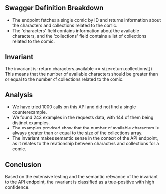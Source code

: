 ## Swagger Definition Breakdown
- The endpoint fetches a single comic by ID and returns information about the characters and collections related to the comic.
- The 'characters' field contains information about the available characters, and the 'collections' field contains a list of collections related to the comic.

## Invariant
The invariant is: return.characters.available >= size(return.collections[])
This means that the number of available characters should be greater than or equal to the number of collections related to the comic.

## Analysis
- We have tried 1000 calls on this API and did not find a single counterexample.
- We found 243 examples in the requests data, with 144 of them being distinct examples.
- The examples provided show that the number of available characters is always greater than or equal to the size of the collections array.
- The invariant makes semantic sense in the context of the API endpoint, as it relates to the relationship between characters and collections for a comic.

## Conclusion
Based on the extensive testing and the semantic relevance of the invariant to the API endpoint, the invariant is classified as a true-positive with high confidence.
